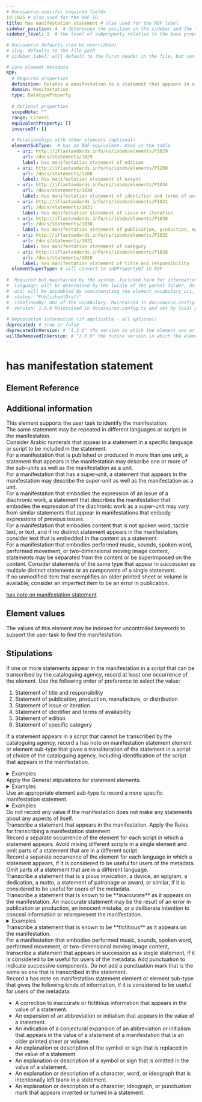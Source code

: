 ```yaml
---
# Docusaurus-specific required fields
id:1025 # also used for the RDF ID
title: has manifestation statement # also used for the RDF label
sidebar_position: 4  # determines the position in the sidebar and the section TOC
sidebar_level: 1  # the level of subproperty relative to the base property. Used in building the section TOC

# Docusaurus defaults (can be overridden)
# slug: defaults to the file path
# sidebar_label: will default to the First header in the file, but can be overridden here

# Core element metadata
RDF:
  # Required properties
  definition: Relates a manifestation to a statement that appears in a manifestation to represent aspects of itself.
  domain: Manifestation
  type: DatatypeProperty
  
  # Optional properties
  scopeNote: ""
  range: Literal
  equivalentProperty: []
  inverseOf: []
  
  # Relationships with other elements (optional)
  elementSubType:  # has no RDF equivalent. Used in the table
    - uri: http://iflastandards.info/ns/isbdm/elements/P1029
      url: /docs/statements/1029
      label: has manifestation statement of edition
    - uri: http://iflastandards.info/ns/isbdm/elements/P1280
      url: /docs/statements/1280
      label: has manifestation statement of extent
    - uri: http://iflastandards.info/ns/isbdm/elements/P1034
      url: /docs/statements/1034
      label: has manifestation statement of identifier and terms of availability
    - uri: http://iflastandards.info/ns/isbdm/elements/P1031
      url: /docs/statements/1031
      label: has manifestation statement of issue or iteration
    - uri: http://iflastandards.info/ns/isbdm/elements/P1030
      url: /docs/statements/1030
      label: has manifestation statement of publication, production, manufacture, or distribution
    - uri: http://iflastandards.info/ns/isbdm/elements/P1032
      url: /docs/statements/1032
      label: has manifestation statement of category
    - uri: http://iflastandards.info/ns/isbdm/elements/P1028
      url: /docs/statements/1028
      label: has manifestation statement of title and responsibility
  elementSuperType: # will convert to subPropertyOf in RDF
  
#  Required but maintained by the system. Included here for information only
#  language: will be determined by the locale of the parent folder, defaults to 'en'
#  uri: will be assembled by concatenating the element_vocabulary_uri, a letter for the type ('P' for properties, 'C' for classes) set in docusaurus.config.ts, and the id
#  status: "Published|Draft"   
#  isDefinedBy: URI of the vocabulary. Maintained in docusaurus.config.ts
#  version: 1.0.0 Maintained in docusaurus.config.ts and set by local path. Set to 0.0.0 if no version set
  
# Deprecation information (if applicable - all optional)
deprecated: # true or false
deprecatedInVersion: # "1.2.0" the version in which the element was originally deprecated
willBeRemovedInVersion: # "2.0.0" the future version in which the element will be removed
---
```


# has manifestation statement

## Element Reference

<ElementReference frontMatter={frontMatter} />

## Additional information

<div className="guid">This element supports the user task to identify the manifestation.</div>

<div className="guid">The same statement may be repeated in different languages or scripts in the manifestation.</div>

<div className="guid">Consider Arabic numerals that appear in a statement in a specific language or script to be included in the statement.</div>

<div className="guid">For a manifestation that is published or produced in more than one unit, a statement that appears in the manifestation may describe one or more of the sub-units as well as the manifestation as a unit.</div>

<div className="guid">For a manifestation that has a super-unit, a statement that appears in the manifestation may describe the super-unit as well as the manifestation as a unit.</div>

<div className="guid">For a manifestation that embodies the expression of an issue of a diachronic work, a statement that describes the manifestation that embodies the expression of the diachronic work as a super-unit may vary from similar statements that appear in manifestations that embody expressions of previous issues.</div>

<div className="guid">For a manifestation that embodies content that is not spoken word, tactile text, or text, and if no distinct statement appears in the manifestation, consider text that is embedded in the content as a statement.</div>

<div className="guid">For a manifestation that embodies performed music, sounds, spoken word, performed movement, or two-dimensional moving image content, statements may be separated from the content or be superimposed on the content. Consider statements of the same type that appear in succession as multiple distinct statements or as components of a single statement.</div>

<div className="guid">If no unmodified item that exemplifies an older printed sheet or volume is available, consider an imperfect item to be an error in publication.</div>

<SeeAlso>[has note on manifestation statement](/docs/notes/1200)</SeeAlso>

## Element values

<div className="guid">The values of this element may be indexed for uncontrolled keywords to support the user task to find the manifestation.</div>

## Stipulations

<div className="stip">
  <Mandatory />
  
  If one or more statements appear in the manifestation in a script that can be transcribed by the cataloguing agency, record at least one occurrence of the element. Use the following order of preference to select the value:
  
  1. Statement of title and responsibility
  2. Statement of publication, production, manufacture, or distribution
  3. Statement of issue or iteration
  4. Statement of identifier and terms of availability
  5. Statement of edition
  6. Statement of specific category
  
  If a statement appears in a script that cannot be transcribed by the cataloguing agency, record a <InLink href="/docs/notes/1200">has note on manifestation statement</InLink> element or element sub-type that gives a transliteration of the statement in a script of choice of the cataloguing agency, including identification of the script that appears in the manifestation.
  
  <details>
    <summary>Examples</summary>
    
    | Property | Value |
    |:---------|:------|
    | has note on manifestation statement of title and responsibility | "Transliteracija s kurzivne glagoljice na prednjem omotu: Mrtvi pisani unutra, Žman." |

    *[Full example: <InLink href="/docs/fullex/fx037">Mrtvi pisani unutra, Žman (1607-1612; Radinić, Pavao, 1549-1611; svezak)</InLink>. The value includes a transliteration from a script that cannot be transcribed by the cataloguing agency.]*
  </details>
</div>

<div className="stip">
  Apply the <InLink href="/docs/statements/general">General stipulations for statement elements</InLink>.
  
  <details>
    <summary>Examples</summary>
    
    | Property | Value |
    |:---------|:------|
    | has manifestation statement | "This catalogue is published in conjunction with the exhibition Matisse – Bonnard. "Long Live Painting!", Städel Museum, Frankfurt am Main, 13 September 2017 – 14 January 2018" |

    *[Full example: <InLink href="/docs/fullex/fx065">Matisse Bonnard (2017; Städel Museum; volume)</InLink>.]*

    <hr />

    | Property | Value |
    |:---------|:------|
    | has manifestation statement | "Pete Townshend, Who I am" |

    *[The value is a statement of title and responsibility.]*

    | Property | Value |
    |:---------|:------|
    | has manifestation statement | "First published by HarperCollinsPublishers 2012" |

    *[The value is a statement of publication, production, manufacture, or distribution.]*

    | Property | Value |
    |:---------|:------|
    | has manifestation statement | "HarperCollinsPublishers … London" |

    *[The value is a statement of publication, production, manufacture, or distribution.]*

    | Property | Value |
    |:---------|:------|
    | has manifestation statement | "HP ISBN 978-0-00-746603-0, TPB ISBN 978-0-00-746604-7, EB ISBN 978-0-00-746687-0" |

    *[The value is a statement of identifier and terms of availability.]*

    *[Full example: <InLink href="/docs/fullex/fx041">Who I am (2012; HarperCollinsPublishers; volume; case binding)</InLink>.]*

    <hr />

    | Property | Value |
    |:---------|:------|
    | has manifestation statement | "80-рiччю Нацiональноï академiï наук Украïни та Нацiональноï бiблiотеки Украïнi iменi В.I. Веренадського присвячуэться" |

    *[Full example: <InLink href="/docs/fullex/fx076">Видатнi вченi Нацiональноï академiï наук Украïнi (1998; Нацiональна бiблiотека Украïнi iменi В.I. Веренадського; том)</InLink>.]*
  </details>
</div>


<div className="stip">
  Use an appropriate element sub-type to record a more specific manifestation statement.
  
  <details>
    <summary>Examples</summary>
    
    | Property | Value |
    |:---------|:------|
    | has manifestation statement of title and responsibility | "Editor, Ying Ding, Paul Groth, Founding Editor Emeritus, James Hendler" |

    *[Full example: <InLink href="/docs/fullex/fx069">Synthesis lectures on data, semantics, and knowledge (2021-; Morgan & Claypool Publishers; volume)</InLink>. The value is a statement of responsibility.]*

    <hr />

    | Property | Value |
    |:---------|:------|
    | has manifestation statement of publication, production, manufacture, or distribution | "First published in Great Britain … 2023" |

    *[Full example: <InLink href="/docs/fullex/fx051">In a flight of starlings (2023; Allen Lane; volume)</InLink>. The value is a statement of publication.]*

    <hr />

    | Property | Value |
    |:---------|:------|
    | has manifestation statement of issue or iteration | "Uniwersytet im. Adama Mickiewicza w Poznaniu, Seria Historia Sztuki, NR 27" |

    *[Full example: <InLink href="/docs/fullex/fx035">Pałac papieski na Watykanie od końca V do początku XVI wieku (1999; Wydawnictwo Naukowe Uniwersytetu im. Adama Mickiewicza; wolumin)</InLink>. The value is a statement of issue of a diachronic work.]*

    <hr />

    | Property | Value |
    |:---------|:------|
    | has manifestation statement of identifier and terms of availability | "ISBN 0 416 59680 0" |

    *[Full example: <InLink href="/docs/fullex/fx021">House at Pooh Corner (1986; Methuen Children's Books; volume)</InLink>. The value is a statement of identifier.]*
  </details>
</div>

<div className="stip">
  Do not record any value if the manifestation does not make any statements about any aspects of itself.
</div>

<div className="stip">
  Transcribe a statement that appears in the manifestation. Apply the <InLink href="/docs/statements/transcription">Rules for transcribing a manifestation statement</InLink>.
</div>

<div className="stip">
  Record a separate occurrence of the element for each script in which a statement appears. Avoid mixing different scripts in a single element and omit parts of a statement that are in a different script.
</div>

<div className="stip">
  Record a separate occurrence of the element for each language in which a statement appears, if it is considered to be useful for users of the metadata. Omit parts of a statement that are in a different language.
</div>

<div className="stip">
  Transcribe a statement that is a pious invocation, a device, an epigram, a dedication, a motto, a statement of patronage or award, or similar, if it is considered to be useful for users of the metadata.
</div>

<div className="stip">
  Transcribe a statement that is known to be **inaccurate** as it appears on the manifestation. An inaccurate statement may be the result of an error in publication or production, an innocent mistake, or a deliberate intention to conceal information or misrepresent the manifestation.
  
  <details>
    <summary>Examples</summary>
    
    | Property | Value |
    |:---------|:------|
    | has manifestation statement | "Looser takes all" |

    *[Misprint of "Loser takes all".]*

    <hr />

    | Property | Value |
    |:---------|:------|
    | has manifestation statement | "Chansons créés et interprétés" |
  </details>
</div>

<div className="stip">
  Transcribe a statement that is known to be **fictitious** as it appears on the manifestation.
</div>

<div className="stip">
  For a manifestation that embodies performed music, sounds, spoken word, performed movement, or two-dimensional moving image content, transcribe a statement that appears in succession as a single statement, if it is considered to be useful for users of the metadata. Add punctuation to indicate successive components. Do not add a punctuation mark that is the same as one that is transcribed in the statement.
</div>

<div className="stip">
  Record a <InLink href="/docs/notes/1200">has note on manifestation statement</InLink> element or element sub-type that gives the following kinds of information, if it is considered to be useful for users of the metadata:
  
  - A correction to inaccurate or fictitious information that appears in the value of a statement.
  - An expansion of an abbreviation or initialism that appears in the value of a statement.
  - An indication of a conjectural expansion of an abbreviation or initialism that appears in the value of a statement of a manifestation that is an older printed sheet or volume.
  - An explanation or description of the symbol or sign that is replaced in the value of a statement.
  - An explanation or description of a symbol or sign that is omitted in the value of a statement.
  - An explanation or description of a character, word, or ideograph that is intentionally left blank in a statement.
  - An explanation or description of a character, ideograph, or punctuation mark that appears inverted or turned in a statement.
</div>